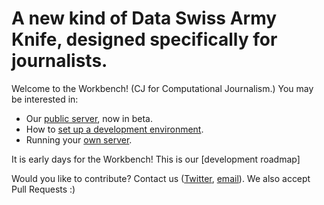 #  A new kind of Data Swiss Army Knife, designed specifically for journalists. 

Welcome to the Workbench! (CJ for Computational Journalism.) You may be interested in:

- Our [public server](http://cjworkbench.org), now in beta.
- How to [set up a development environment](https://github.com/jstray/cjworkbench/wiki/Setting-up-a-development-environment).
- Running your [own server](https://github.com/jstray/cjworkbench/wiki/Deployment).

It is early days for the Workbench! This is our [development roadmap]

Would you like to contribute? Contact us ([Twitter](https://twitter.com/cjworkbench), [email](mailto:hello@cjworkbench.org)). We also accept Pull Requests :)

